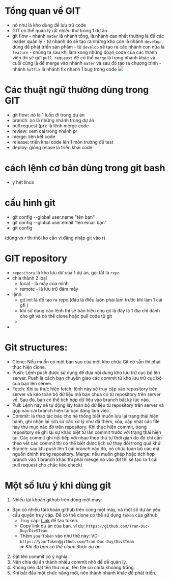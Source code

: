 # Tổng quan về GIT

- nó như là kho dùng để lưu trữ code
- GIT có thể quản lý rất nhiều thứ trong 1 dự án
- git flow - nhánh `mater` là nhánh tổng, là nhánh cao nhất thường là để các leader quản lý - từ nhánh đó sẽ tạo ra những kho con là nhánh `develop` dùng để phát triển sản phẩm - từ `develop` sẽ tạo ra các nhánh con nữa là `feature` - chúng ta sau khi làm xong những đoạn code của các thành viên thì sẽ gửi `pull requeust` để có thể `merge` là trong nhánh khác và cuối cùng là để merge vào nhánh `mater` và sau đó tạo ra chương trình - nhánh `hotfix` là nhánh fix nhanh 1 bug trong code
  ![](https://image.slidesharecdn.com/git-intro-141228110455-conversion-gate01/95/gii-thiu-git-5-638.jpg?cb=1419813026)

# Các thuật ngữ thường dùng trong GIT

- git flow: nó là 1 luồn đi trong dự án
- branch: nó là những nhánh trong dự án
- pull request (pr): là lệnh merge code
- review: xem cái trong nhánh pr
- merge: liên kết code
- release: triển khai code lên 1 môn trường để test
- deploy: giống relase là triển khai code

# cách lệnh cơ bản dùng trong git bash

- y hệt linux

# cấu hình git

- git config --global user.name "tên bạn"
- git config --global user.email "tên email bạn"
- git config

(dùng vs r thì thôi ko cần vì đăng nhập git vào r)

# GIT repository

- `repository` là kho lưu dữ của 1 dự án, gọi tắt là `repo`
- chia thành 2 loại
  - local - là máy của mình
  - remote - là lưu trữ đám mây
- lệnh
  - git init là để tạo ra repo (đâu là điều luôn phải làm trước khi làm 1 cái gfi )
  - khi sử dụng câu lệnh thì sẽ báo hiệu cho git là đây là 1 địa chỉ dành cho git và có thể clone hoặc pull code từ git
  -
-

# Git structures:

- Clone: Nếu muốn có một bản sao của một kho chứa Git có sẵn thì phải thực hiện clone.
- Push: Lệnh push được sử dụng để đưa nội dung kho lưu trữ cục bộ lên server. Push là cách bạn chuyển giao các commit từ kho lưu trữ cục bộ của bạn lên server.
- Fetch: Khi ta thực hiện fetch, lệnh này sẽ truy cập vào repository trên server và kéo toàn bộ dữ liệu mà bạn chưa có từ repository trên server về. Sau đó, bạn có thể tích hợp dữ liệu vào branch bất kỳ lúc nào.
- Pull: Lệnh này sẽ tự động lấy toàn bộ dữ liệu từ repository trên server và gộp vào cái branch hiện tại bạn đang làm việc.
- Commit: là thao tác báo cho hệ thống biết muốn lưu lại trạng thái hiện hành, ghi nhận lại lịch sử các xử lý như đã thêm, xóa, cập nhật các file hay thư mục nào đó trên repository. Khi thực hiện commit, trong repository sẽ ghi lại sự khác biệt từ lần commit trước với trạng thái hiện tại. Các commit ghi nối tiếp với nhau theo thứ tự thời gian do đó chỉ cần theo vết các commit thì có thể biết được lịch sử thay đổi trong quá khứ.
- Branch: sau khi push lên 1 cái branch nào đó, nó chứa toàn bộ các mã nguồn chính trong repository.
  Merge: nếu muốn ghép hoặc tích hợp branch vào 1 branch khác thì phải mesge nó vào (bt thì sẽ tạo ra 1 cái pull request cho chắc kèo check)

# Một số lưu ý khi dùng git

1. Nhiều tài khoản github trên dùng một máy:

- Bạn có nhiều tài khoản github trên cùng một máy, và một số dự án yêu cầu quyền truy cập. Để có thể clone có thể sử dụng `token` của github.
  - Truy cập: [Link](https://github.com/settings/tokens) để tạo token.
  - Copy link dự án của bạn. ví dụ: `https://github.com/Tran-Duc-Duy/DivSTeam`
  - Thêm `yourToken` vào như thế này: VD: `https://yourToken@github.com/Tran-Duc-Duy/DivSTeam`  
     _=> Khi đó bạn có thể clone được dự án._

2. Đặt tên commit có ý nghĩa.
3. Nên chia dự án thành nhiều commit nhỏ để dễ quản lý.
4. Không nên đặt tên thư mục, tên file có chứa khoảng trắng.
5. Khi bắt đầu một chức năng mới, nên thành nhánh khác để phát triển.
